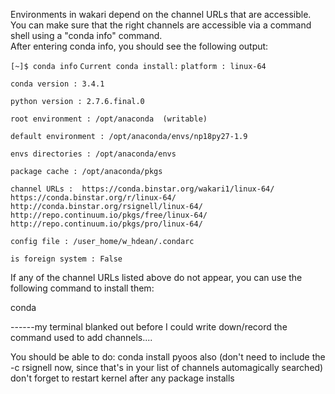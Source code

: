 Environments in wakari depend on the channel URLs that are accessible.  You can make sure that the right channels are accessible via a command shell using a "conda info" command.  
After entering conda info, you should see the following output:
 
`[~]$ conda info`
`Current conda install:`
                                                                                                                                                                     `platform : linux-64`

`conda version : 3.4.1`

`python version : 2.7.6.final.0`

`root environment : /opt/anaconda  (writable)`

`default environment : /opt/anaconda/envs/np18py27-1.9`

`envs directories : /opt/anaconda/envs`

`package cache : /opt/anaconda/pkgs`

``channel URLs : 
https://conda.binstar.org/wakari1/linux-64/``
``https://conda.binstar.org/r/linux-64/``
``http://conda.binstar.org/rsignell/linux-64/``
``http://repo.continuum.io/pkgs/free/linux-64/``
``http://repo.continuum.io/pkgs/pro/linux-64/``

`config file : /user_home/w_hdean/.condarc`

`is foreign system : False`


If any of the channel URLs listed above do not appear, you can use the following command to install them:

conda

------my terminal blanked out before I could write down/record the command used to add channels....

You should be able to do:
conda install pyoos
also
(don't need to include the -c rsignell now, since that's in your list of channels automagically searched)
don't forget to restart kernel after any package installs